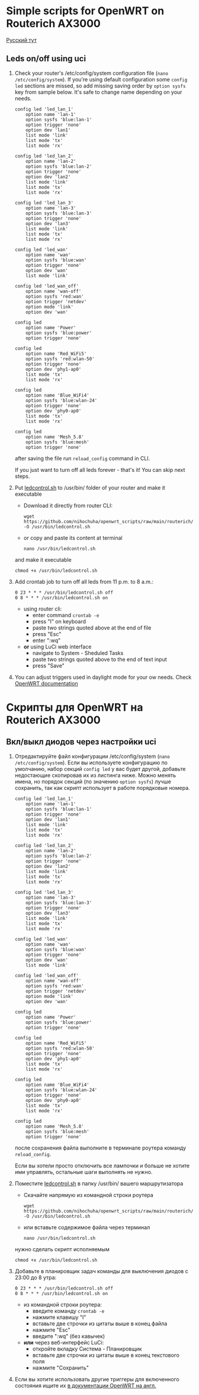 # Simple scripts for OpenWRT on Routerich AX3000 
[Русский тут](https://github.com/nihochuha/openwrt_scripts/tree/main/routerich#%D1%81%D0%BA%D1%80%D0%B8%D0%BF%D1%82%D1%8B-%D0%B4%D0%BB%D1%8F-openwrt-%D0%BD%D0%B0-routerich-ax3000)

## Leds on/off using uci
1. Check your router's /etc/config/system configuration file (`nano /etc/config/system`).
   If you're using default configuration some `config led` sections are missed, so add missing saving order by `option sysfs` key from sample below. It's safe to change name depending on your needs.
   ```
   config led 'led_lan_1'
	   option name 'lan-1'
	   option sysfs 'blue:lan-1'
	   option trigger 'none'
	   option dev 'lan1'
	   list mode 'link'
	   list mode 'tx'
	   list mode 'rx'
   
   config led 'led_lan_2'
	   option name 'lan-2'
	   option sysfs 'blue:lan-2'
	   option trigger 'none'
	   option dev 'lan2'
	   list mode 'link'
	   list mode 'tx'
	   list mode 'rx'
   
   config led 'led_lan_3'
	   option name 'lan-3'
	   option sysfs 'blue:lan-3'
	   option trigger 'none'
	   option dev 'lan3'
	   list mode 'link'
	   list mode 'tx'
	   list mode 'rx'
   
   config led 'led_wan'
	   option name 'wan'
	   option sysfs 'blue:wan'
	   option trigger 'none'
	   option dev 'wan'
	   list mode 'link'

   config led 'led_wan_off'
	   option name 'wan-off'
	   option sysfs 'red:wan'
	   option trigger 'netdev'
	   option mode 'link'
	   option dev 'wan'
   
   config led
	   option name 'Power'
	   option sysfs 'blue:power'
	   option trigger 'none'
   
   config led
	   option name 'Red_WiFi5'
	   option sysfs 'red:wlan-50'
	   option trigger 'none'
	   option dev 'phy1-ap0'
	   list mode 'tx'
	   list mode 'rx'
   
   config led
	   option name 'Blue_WiFi4'
	   option sysfs 'blue:wlan-24'
	   option trigger 'none'
	   option dev 'phy0-ap0'
	   list mode 'tx'
	   list mode 'rx'
   
   config led
	   option name 'Mesh_5.8'
	   option sysfs 'blue:mesh'
	   option trigger 'none'
   ```
   after saving the file run `reload_config` command in CLI.

   If you just want to turn off all leds forever - that's it! You can skip next steps.
   
2. Put [ledcontrol.sh](ledcontrol.sh) to /usr/bin/ folder of your router and make it executable
   - Download it directly from router CLI:
     ```
     wget https://github.com/nihochuha/openwrt_scripts/raw/main/routerich/ledcontrol.sh -O /usr/bin/ledcontrol.sh
     ```
   - or copy and paste its content at terminal
     ```
     nano /usr/bin/ledcontrol.sh
     ```
   
   and make it executable
   ```
   chmod +x /usr/bin/ledcontrol.sh
   ```
3. Add crontab job to turn off all leds from 11 p.m. to 8 a.m.:
   ```
   0 23 * * * /usr/bin/ledcontrol.sh off
   0 8 * * * /usr/bin/ledcontrol.sh on
   ```
   - using router cli:
     - enter command `crontab -e`
     - press "I" on keyboard
     - paste two strings quoted above at the end of file
     - press "Esc"
     - enter ":wq"
   - **or** using LuCi web interface
     - navigate to System - Sheduled Tasks
     - paste two strings quoted above to the end of text input
     - press "Save"
4. You can adjust triggers used in daylight mode for your ow needs. Check [OpenWRT documentation](https://openwrt.org/docs/guide-user/base-system/led_configuration#led_triggers)   

# Скрипты для OpenWRT на Routerich AX3000

## Вкл/выкл диодов через настройки uci
1. Отредактируйте файл конфигурации /etc/config/system (`nano /etc/config/system`).
   Если вы используете конфигурацию по умолчанию, набор секций `config led` у вас будет другой, добавьте недостающие скопировав их из листинга ниже. Можно менять имена, но порядок секций (по значению `option sysfs`) лучше сохранить, так как скрипт использует в работе порядковые номера.
   ```
   config led 'led_lan_1'
	   option name 'lan-1'
	   option sysfs 'blue:lan-1'
	   option trigger 'none'
	   option dev 'lan1'
	   list mode 'link'
	   list mode 'tx'
	   list mode 'rx'
   
   config led 'led_lan_2'
	   option name 'lan-2'
	   option sysfs 'blue:lan-2'
	   option trigger 'none'
	   option dev 'lan2'
	   list mode 'link'
	   list mode 'tx'
	   list mode 'rx'
   
   config led 'led_lan_3'
	   option name 'lan-3'
	   option sysfs 'blue:lan-3'
	   option trigger 'none'
	   option dev 'lan3'
	   list mode 'link'
	   list mode 'tx'
	   list mode 'rx'
   
   config led 'led_wan'
	   option name 'wan'
	   option sysfs 'blue:wan'
	   option trigger 'none'
	   option dev 'wan'
	   list mode 'link'

   config led 'led_wan_off'
	   option name 'wan-off'
	   option sysfs 'red:wan'
	   option trigger 'netdev'
	   option mode 'link'
	   option dev 'wan'
   
   config led
	   option name 'Power'
	   option sysfs 'blue:power'
	   option trigger 'none'
   
   config led
	   option name 'Red_WiFi5'
	   option sysfs 'red:wlan-50'
	   option trigger 'none'
	   option dev 'phy1-ap0'
	   list mode 'tx'
	   list mode 'rx'
   
   config led
	   option name 'Blue_WiFi4'
	   option sysfs 'blue:wlan-24'
	   option trigger 'none'
	   option dev 'phy0-ap0'
	   list mode 'tx'
	   list mode 'rx'
   
   config led
	   option name 'Mesh_5.8'
	   option sysfs 'blue:mesh'
	   option trigger 'none'
   ```
   после сохранения файла выполните в терминале роутера команду `reload_config`.

   Если вы хотели просто отключить все лампочки и больше не хотите ими управлять, остальные шаги выполнять не нужно.
2. Поместите [ledcontrol.sh](ledcontrol.sh) в папку /usr/bin/ вашего маршрутизатора
   - Скачайте напрямую из командной строки роутера
     ```
     wget https://github.com/nihochuha/openwrt_scripts/raw/main/routerich/ledcontrol.sh -O /usr/bin/ledcontrol.sh
     ```
   - или вставьте содержимое файла через терминал
     ```
     nano /usr/bin/ledcontrol.sh
     ```
   
   нужно сделать скрипт исполняемым
   ```
   chmod +x /usr/bin/ledcontrol.sh
   ```
3. Добавьте в планировщик задач команды для выключения диодов с 23:00 до 8 утра:
   ```
   0 23 * * * /usr/bin/ledcontrol.sh off
   0 8 * * * /usr/bin/ledcontrol.sh on
   ```

   - из командной строки роутера:
     - введите команду `crontab -e`
     - нажмите клавишу "I"
     - вставьте две строчки из цитаты выше в конец файла
     - нажмите "Esc"
     - введите ":wq" (без кавычек)
   - **или** через веб-интерфейс LuCi:
     - откройте вкладку Система - Планировщик
     - вставьте две строчки из цитаты выше в конец текстового поля
     - нажмите "Сохранить"
4. Если вы хотите использовать другие триггеры для включенного состояния ищите их [в документации OpenWRT на англ.](https://openwrt.org/docs/guide-user/base-system/led_configuration#led_triggers)   
